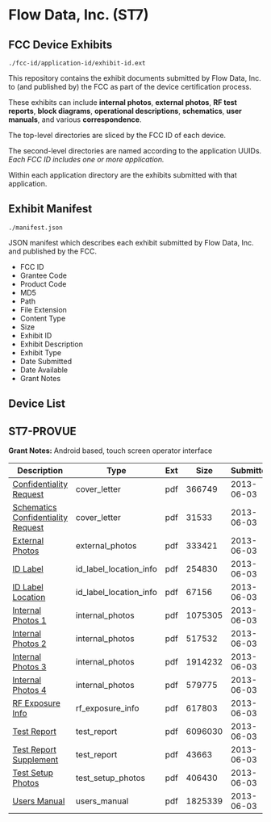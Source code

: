 # Flow Data, Inc. (ST7)
## FCC Device Exhibits

```
./fcc-id/application-id/exhibit-id.ext
```

This repository contains the exhibit documents submitted by Flow Data, Inc. to (and published by) the FCC as part of the device certification process.

These exhibits can include **internal photos**, **external photos**, **RF test reports**, **block diagrams**, **operational descriptions**, **schematics**, **user manuals**, and various **correspondence**.

The top-level directories are sliced by the FCC ID of each device.

The second-level directories are named according to the application UUIDs. *Each FCC ID includes one or more application.*

Within each application directory are the exhibits submitted with that application. 

## Exhibit Manifest

```
./manifest.json
```

JSON manifest which describes each exhibit submitted by Flow Data, Inc. and published by the FCC.

- FCC ID
- Grantee Code
- Product Code
- MD5
- Path
- File Extension
- Content Type
- Size
- Exhibit ID
- Exhibit Description
- Exhibit Type
- Date Submitted
- Date Available
- Grant Notes

## Device List
## ST7-PROVUE
**Grant Notes:** Android based, touch screen operator interface

| Description | Type | Ext | Size | Submitted | Available |
| ----------- | ---- | --- | ---- | --------- | --------- |
| [Confidentiality Request](ST7-PROVUE/0666d6ed6bd87213f9cb7fc2cc9c33fc/1981422.pdf) | cover_letter | pdf | 366749 | 2013-06-03 | 2013-06-04 |
| [Schematics Confidentiality Request](ST7-PROVUE/0666d6ed6bd87213f9cb7fc2cc9c33fc/1981423.pdf) | cover_letter | pdf | 31533 | 2013-06-03 | 2013-06-04 |
| [External Photos](ST7-PROVUE/0666d6ed6bd87213f9cb7fc2cc9c33fc/1981424.pdf) | external_photos | pdf | 333421 | 2013-06-03 | 2013-06-04 |
| [ID Label](ST7-PROVUE/0666d6ed6bd87213f9cb7fc2cc9c33fc/1981425.pdf) | id_label_location_info | pdf | 254830 | 2013-06-03 | 2013-06-04 |
| [ID Label Location](ST7-PROVUE/0666d6ed6bd87213f9cb7fc2cc9c33fc/1981426.pdf) | id_label_location_info | pdf | 67156 | 2013-06-03 | 2013-06-04 |
| [Internal Photos 1](ST7-PROVUE/0666d6ed6bd87213f9cb7fc2cc9c33fc/1981427.pdf) | internal_photos | pdf | 1075305 | 2013-06-03 | 2013-06-04 |
| [Internal Photos 2](ST7-PROVUE/0666d6ed6bd87213f9cb7fc2cc9c33fc/1981428.pdf) | internal_photos | pdf | 517532 | 2013-06-03 | 2013-06-04 |
| [Internal Photos 3](ST7-PROVUE/0666d6ed6bd87213f9cb7fc2cc9c33fc/1981429.pdf) | internal_photos | pdf | 1914232 | 2013-06-03 | 2013-06-04 |
| [Internal Photos 4](ST7-PROVUE/0666d6ed6bd87213f9cb7fc2cc9c33fc/1981430.pdf) | internal_photos | pdf | 579775 | 2013-06-03 | 2013-06-04 |
| [RF Exposure Info](ST7-PROVUE/0666d6ed6bd87213f9cb7fc2cc9c33fc/1981433.pdf) | rf_exposure_info | pdf | 617803 | 2013-06-03 | 2013-06-04 |
| [Test Report](ST7-PROVUE/0666d6ed6bd87213f9cb7fc2cc9c33fc/1981438.pdf) | test_report | pdf | 6096030 | 2013-06-03 | 2013-06-04 |
| [Test Report Supplement](ST7-PROVUE/0666d6ed6bd87213f9cb7fc2cc9c33fc/1981439.pdf) | test_report | pdf | 43663 | 2013-06-03 | 2013-06-04 |
| [Test Setup Photos](ST7-PROVUE/0666d6ed6bd87213f9cb7fc2cc9c33fc/1981440.pdf) | test_setup_photos | pdf | 406430 | 2013-06-03 | 2013-06-04 |
| [Users Manual](ST7-PROVUE/0666d6ed6bd87213f9cb7fc2cc9c33fc/1981441.pdf) | users_manual | pdf | 1825339 | 2013-06-03 | 2013-06-04 |
